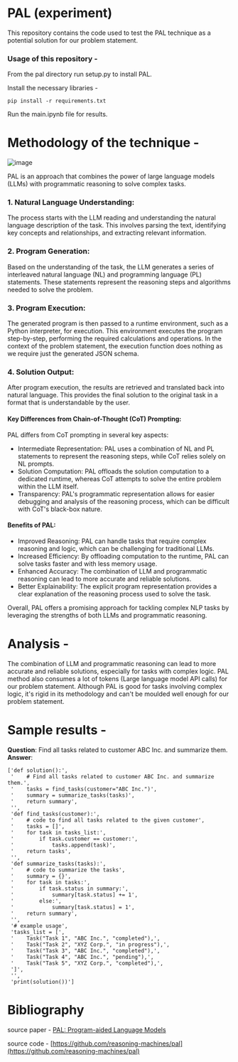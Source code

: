 # PAL (experiment)
This repository contains the code used to test the PAL technique as a potential solution for our problem statement. 


### Usage of this repository - 

From the pal directory run setup.py to install PAL.

Install the necessary libraries - 

`pip install -r requirements.txt`

Run the main.ipynb file for results. 


# Methodology of the technique - 

![image](https://github.com/DevRev-Team-65/Team-65-main/assets/69185383/7807a29f-baee-46c5-b367-1b3371f6b551)

PAL is an approach that combines the power of large language models (LLMs) with programmatic reasoning to solve complex tasks. 

### 1. Natural Language Understanding:

The process starts with the LLM reading and understanding the natural language description of the task. This involves parsing the text, identifying key concepts and relationships, and extracting relevant information.

### 2. Program Generation:

Based on the understanding of the task, the LLM generates a series of interleaved natural language (NL) and programming language (PL) statements. These statements represent the reasoning steps and algorithms needed to solve the problem.

### 3. Program Execution:

The generated program is then passed to a runtime environment, such as a Python interpreter, for execution. This environment executes the program step-by-step, performing the required calculations and operations. In the context of the problem statement, the execution function does nothing as we require just the generated JSON schema.

### 4. Solution Output:

After program execution, the results are retrieved and translated back into natural language. This provides the final solution to the original task in a format that is understandable by the user.


#### Key Differences from Chain-of-Thought (CoT) Prompting:

PAL differs from CoT prompting in several key aspects:

- Intermediate Representation: PAL uses a combination of NL and PL statements to represent the reasoning steps, while CoT 
  relies solely on NL prompts.
- Solution Computation: PAL offloads the solution computation to a dedicated runtime, whereas CoT attempts to solve the 
  entire problem within the LLM itself.
- Transparency: PAL's programmatic representation allows for easier debugging and analysis of the reasoning process, which 
  can be difficult with CoT's black-box nature.


#### Benefits of PAL:

- Improved Reasoning: PAL can handle tasks that require complex reasoning and logic, which can be challenging for 
  traditional LLMs.
- Increased Efficiency: By offloading computation to the runtime, PAL can solve tasks faster and with less memory usage.
- Enhanced Accuracy: The combination of LLM and programmatic reasoning can lead to more accurate and reliable solutions.
- Better Explainability: The explicit program representation provides a clear explanation of the reasoning process used to 
  solve the task.
  
Overall, PAL offers a promising approach for tackling complex NLP tasks by leveraging the strengths of both LLMs and programmatic reasoning.

# Analysis -

The combination of LLM and programmatic reasoning can lead to more accurate and reliable solutions, especially for tasks with complex logic.
PAL method also consumes a lot of tokens (Large language model API calls) for our problem statement. 
Although PAL is good for tasks involving complex logic, it's rigid in its methodology and can't be moulded well enough for our problem statement.

# Sample results - 

**Question**: Find all tasks related to customer ABC Inc. and summarize them.                                                           
**Answer**: 
```
['def solution():',
 '    # Find all tasks related to customer ABC Inc. and summarize them.',
 '    tasks = find_tasks(customer="ABC Inc.")',
 '    summary = summarize_tasks(tasks)',
 '    return summary',
 '',
 'def find_tasks(customer):',
 '    # code to find all tasks related to the given customer',
 '    tasks = []',
 '    for task in tasks_list:',
 '        if task.customer == customer:',
 '            tasks.append(task)',
 '    return tasks',
 '',
 'def summarize_tasks(tasks):',
 '    # code to summarize the tasks',
 '    summary = {}',
 '    for task in tasks:',
 '        if task.status in summary:',
 '            summary[task.status] += 1',
 '        else:',
 '            summary[task.status] = 1',
 '    return summary',
 '',
 '# example usage',
 'tasks_list = [',
 '    Task("Task 1", "ABC Inc.", "completed"),',
 '    Task("Task 2", "XYZ Corp.", "in progress"),',
 '    Task("Task 3", "ABC Inc.", "completed"),',
 '    Task("Task 4", "ABC Inc.", "pending"),',
 '    Task("Task 5", "XYZ Corp.", "completed"),',
 ']',
 '',
 'print(solution())']
```

# Bibliography

source paper - [PAL: Program-aided Language Models](https://arxiv.org/pdf/2211.10435.pdf)

source code - [https://github.com/reasoning-machines/pal](https://github.com/reasoning-machines/pal)
